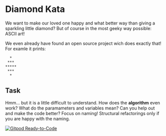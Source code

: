 # Diamond Kata

We want to make our loved one happy and what better way than giving a sparkling little diamond?
But of course in the most geeky way possible: ASCII art!

We even already have found an open source project wich does exactly that! For examle it prints:
```
  *
 ***
*****
 ***
  *
```

## Task
Hmm... but it is a little difficult to understand. How does the **algorithm** even work? What do the paramameters and variables mean?
Can you help out and make the code better? Focus on naming! Structural refactorings only if you are happy with the naming.

[![Gitpod Ready-to-Code](https://img.shields.io/badge/Gitpod-Ready--to--Code-blue?logo=gitpod)](https://gitpod.io/#https://github.com/modernSE/kata-diamond-java) 
